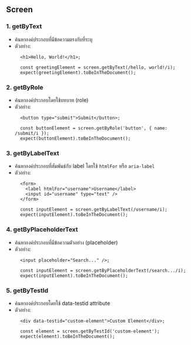 ## Screen

### 1. getByText
  - ค้นหาองค์ประกอบที่มีข้อความตรงกับที่ระบุ
  - ตัวอย่าง:
    ```tsx
      <h1>Hello, World!</h1>;

      const greetingElement = screen.getByText(/hello, world!/i);
      expect(greetingElement).toBeInTheDocument();
    ```
### 2. getByRole
  - ค้นหาองค์ประกอบโดยใช้บทบาท (role)
  - ตัวอย่าง:
    ```tsx
      <button type="submit">Submit</button>;

      const buttonElement = screen.getByRole('button', { name: /submit/i });
      expect(buttonElement).toBeInTheDocument();
    ```
### 3. getByLabelText
  - ค้นหาองค์ประกอบที่สัมพันธ์กับ label โดยใช้ `htmlFor` หรือ `aria-label`
  - ตัวอย่าง:
    ```tsx
      <form>
        <label htmlFor="username">Username</label>
        <input id="username" type="text" />
      </form>

      const inputElement = screen.getByLabelText(/username/i);
      expect(inputElement).toBeInTheDocument();
    ```
### 4. getByPlaceholderText
  - ค้นหาองค์ประกอบที่มีข้อความตัวอย่าง (placeholder)
  - ตัวอย่าง:
    ```tsx
      <input placeholder="Search..." />;

      const inputElement = screen.getByPlaceholderText(/search.../i);
      expect(inputElement).toBeInTheDocument();
    ```
### 5. getByTestId
  - ค้นหาองค์ประกอบโดยใช้ data-testid attribute
  - ตัวอย่าง:
    ```tsx
      <div data-testid="custom-element">Custom Element</div>;

      const element = screen.getByTestId('custom-element');
      expect(element).toBeInTheDocument();
    ```